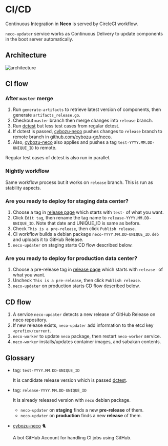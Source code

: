 CI/CD
=====

Continuous Integration in **Neco** is served by CircleCI workflow.

`neco-updater` service works as Continuous Delivery to update components in the boot server automatically.

Architecture
------------

![architecture](http://www.plantuml.com/plantuml/svg/ZPJFRXen4CRlVeeHfqJAKY0tL4LfSsWhHQtKN7Cnza1SlFRMVqAYYdVlxDhh3R1fkI3Z-StdRyRZlVM1kn1hpHoAmCr68nWKTYfn1NyOmB0zQVSdm7q7Y5gUHglOI1xGTLHUZr0xwxOPIajYBiY6MdCH_7HZBzjGsJXKsA11Hy9LYNT2UTiwjcTCQ1ibJBwey3MkKbY5fvWgCbQc6ljItiGElUO-b9ffJSo-ry0WPCEztyaM6FwzfpSGHNNOwhNtlVdVaRzELMfukpw-3M5DuCgWyt3X-OflkRa2iSKhyEZMq-dqiajLDT-W7sJlhCCV3t3NPyEzCl6bGmM5h3yw9_5jKz-S_SseeBW6eQFlhhlqTVBPsW0Fw9v9UjR9hcXdbhiXUI2hlkjTwTfihF7GSB4bwu-66mcU19L0_sYEQXqQM2eMjcvcXwVb78hsonROZvgU5zFpqolqlCPYffmsVrTiKSGMvuejyXYSYbqNiMiIenifCm-Lj3jJtGnlPWavYAmTdWAKb2Kv2KxXCm9fUsKDotDx3ff7vHoKfISELMmE3JfSeojOfh9YkiGbI6oqVMLfY4imiHIblzfooTZ1EtgVoyDVERLv2cF0aOqoBKk8JGi0znw3lteq99DSfG5Lc_P9MECPor-Aef6_WoEjoP52TezX2P-aX8yDjKUzt7mGqJaq8HixHdSyYATJcEKlTC7ReI6SlCS6xdz-9zUA3AVVIbl1zMZE_2JdN_JY_xJ6TSZqzH9-MMKoh94_OxjcjsXahFLV)
<!-- go to http://www.plantuml.com/plantuml/ and enter the above URL to edit the diagram. -->

CI flow
-------

### After `master` merge

1. Run `generate-artifacts` to retrieve latest version of components, then generate `artifacts_release.go`.
2. Checkout `master` branch then merge changes into `release` branch.
3. Run [dctest][] but less test cases from regular dctest.
4. If dctest is passed, [cybozu-neco][] pushes changes to `release` branch to remote branch in [github.com/cybozu-go/neco](https://github.com/cybozu-go/neco).
5. Also, [cybozu-neco][] also applies and pushes a tag `test-YYYY.MM.DD-UNIQUE_ID` to remote.

Regular test cases of dctest is also run in parallel.

### Nightly workflow

Same workflow process but it works on `release` branch. This is run as stability aspects.

### Are you ready to deploy for staging data center?

1. Choose a tag in [release page](https://github.com/cybozu-go/neco/releases) which starts with `test-` of what you want.
2. Click `Edit tag`, then rename the tag name to `release-YYYY.MM.DD-UNIQUE_ID`. Note that date and UNIQUE_ID is same as before.
3. Check `This is a pre-release`, then click `Publish release`.
4. CI workflow builds a debian package `neco-YYYY.MM.DD-UNIQUE_ID.deb` and uploads it to GitHub Release.
5. `neco-updater` on staging starts CD flow described below.

### Are you ready to deploy for production data center?

1. Choose a pre-release tag in [release page](https://github.com/cybozu-go/neco/releases) which starts with `release-` of what you want.
2. Uncheck `This is a pre-release`, then click `Publish release`.
3. `neco-updater` on production starts CD flow described below.

CD flow
-------

1. A service `neco-updater` detects a new release of GitHub Release on neco repository.
2. If new release exists, `neco-updater` add information to the etcd key `<prefix>/current`.
3. `neco-worker` to update `neco` package, then restart `neco-worker` service.
4. `neco-worker` installs/updates container images, and sabakan contents.

Glossary
--------

- tag: `test-YYYY.MM.DD-UNIQUE_ID`

    It is candidate release version which is passed [dctest].

- tag: `release-YYYY.MM.DD-UNIQUE_ID`

    It is already released version with `neco` debian package.

    -  `neco-updater` on **staging** finds a new **pre-release** of them.
    -  `neco-updater` on **production** finds a new **release** of them.

- [cybozu-neco][] 🐈

    A bot GitHub Account for handling CI jobs using GitHub.

[dctest]: ../dctest/
[cybozu-neco]: https://github.com/cybozu-neco
